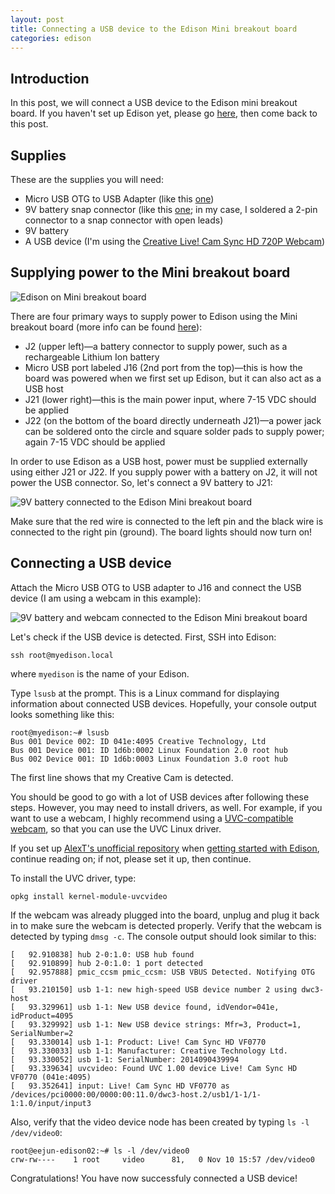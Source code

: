 ```yaml
---
layout: post
title: Connecting a USB device to the Edison Mini breakout board
categories: edison
---
```


## Introduction

In this post, we will connect a USB device to the Edison mini breakout board. If you haven't set up Edison yet, please go <a href="/blog/2014/10/29/getting-started-with-intel-edison-on-os-x/">here</a>, then come back to this post.

## Supplies

These are the supplies you will need:

* Micro USB OTG to USB Adapter (like this <a href="http://www.frys.com/product/7582626?site=sr:SEARCH:MAIN_RSLT_PG" target="_blank">one</a>)
* 9V battery snap connector (like this <a href="https://www.sparkfun.com/products/91" target="_blank">one</a>; in my case, I soldered a 2-pin connector to a snap connector with open leads)
* 9V battery
* A USB device (I'm using the <a href="http://www.amazon.com/Creative-Live-Sync-720P-Webcam/dp/B0092QJRPC/ref=sr_1_4?s=pc&ie=UTF8&qid=1415288513&sr=1-4" target="_blank">Creative Live! Cam Sync HD 720P Webcam</a>)

## Supplying power to the Mini breakout board

<img src="/assets/img/edison/edison-mini-board-on-table.jpg" class="img-responsive" alt="Edison on Mini breakout board">

There are four primary ways to supply power to Edison using the Mini breakout board (more info can be found <a href="https://communities.intel.com/docs/DOC-23252" target="_blank">here</a>):

* J2 (upper left)&mdash;a battery connector to supply power, such as a rechargeable Lithium Ion battery
* Micro USB port labeled J16 (2nd port from the top)&mdash;this is how the board was powered when we first set up Edison, but it can also act as a USB host
* J21 (lower right)&mdash;this is the main power input, where 7-15 VDC should be applied
* J22 (on the bottom of the board directly underneath J21)&mdash;a power jack can be soldered onto the circle and square solder pads to supply power; again 7-15 VDC should be applied

In order to use Edison as a USB host, power must be supplied externally using either J21 or J22. If you supply power with a battery on J2, it will not power the USB connector. So, let's connect a 9V battery to J21:

<img src="/assets/img/edison/edison-mini-9v.jpg" class="img-responsive" alt="9V battery connected to the Edison Mini breakout board">

Make sure that the red wire is connected to the left pin and the black wire is connected to the right pin (ground). The board lights should now turn on!

## Connecting a USB device

Attach the Micro USB OTG to USB adapter to J16 and connect the USB device (I am using a webcam in this example):

<img src="/assets/img/edison/edison-mini-9v-webcam.jpg" class="img-responsive" alt="9V battery and webcam connected to the Edison Mini breakout board">

Let's check if the USB device is detected. First, SSH into Edison:

    ssh root@myedison.local

where `myedison` is the name of your Edison.

Type `lsusb` at the prompt. This is a Linux command for displaying information about connected USB devices. Hopefully, your console output looks something like this:

    root@myedison:~# lsusb
    Bus 001 Device 002: ID 041e:4095 Creative Technology, Ltd 
    Bus 001 Device 001: ID 1d6b:0002 Linux Foundation 2.0 root hub
    Bus 002 Device 001: ID 1d6b:0003 Linux Foundation 3.0 root hub

The first line shows that my Creative Cam is detected.

You should be good to go with a lot of USB devices after following these steps. However, you may need to install drivers, as well. For example, if you want to use a webcam, I highly recommend using a <a href="http://www.ideasonboard.org/uvc/" target="_blank">UVC-compatible webcam</a>, so that you can use the UVC Linux driver.

If you set up <a href="http://alextgalileo.altervista.org/edison-package-repo-configuration-instructions.html" target="_blank">AlexT's unofficial repository</a> when <a href="/blog/2014/10/29/getting-started-with-intel-edison-on-os-x/">getting started with Edison</a>, continue reading on; if not, please set it up, then continue.

To install the UVC driver, type:

    opkg install kernel-module-uvcvideo

If the webcam was already plugged into the board, unplug and plug it back in to make sure the webcam is detected properly.
Verify that the webcam is detected by typing `dmsg -c`. The console output should look similar to this:

    [   92.910838] hub 2-0:1.0: USB hub found
    [   92.910899] hub 2-0:1.0: 1 port detected
    [   92.957888] pmic_ccsm pmic_ccsm: USB VBUS Detected. Notifying OTG driver
    [   93.210150] usb 1-1: new high-speed USB device number 2 using dwc3-host
    [   93.329961] usb 1-1: New USB device found, idVendor=041e, idProduct=4095
    [   93.329992] usb 1-1: New USB device strings: Mfr=3, Product=1, SerialNumber=2
    [   93.330014] usb 1-1: Product: Live! Cam Sync HD VF0770
    [   93.330033] usb 1-1: Manufacturer: Creative Technology Ltd.
    [   93.330052] usb 1-1: SerialNumber: 2014090439994
    [   93.339634] uvcvideo: Found UVC 1.00 device Live! Cam Sync HD VF0770 (041e:4095)
    [   93.352641] input: Live! Cam Sync HD VF0770 as /devices/pci0000:00/0000:00:11.0/dwc3-host.2/usb1/1-1/1-1:1.0/input/input3

Also, verify that the video device node has been created by typing `ls -l /dev/video0`:

    root@eejun-edison02:~# ls -l /dev/video0 
    crw-rw----    1 root     video      81,   0 Nov 10 15:57 /dev/video0

Congratulations! You have now successfuly connected a USB device!